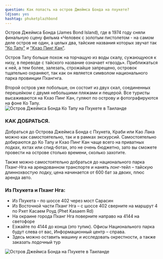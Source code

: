 ```yaml
---
question: Как попасть на остров Джеймса Бонда на пхукете?
ldjson: yes
hashtag: phuketplazhbond
---
```


Остров Джеймса Бонда (James Bond Island), где в 1974 году сняли финальную сцену фильма «Человек с золотым пистолетом - на самом деле остров не один, а целых два, тайские названия которых звучат так ["Ко Тапу"](https://goo.gl/maps/sqr4EtN53ty6hDK67) и ["Кхао Пинг Кан"](https://goo.gl/maps/xYkXd66AbLUfGvFBA).

Остров Тапу больше похож на торчащую из воды скалу, сужающуюся к низу, в переводе с тайского название означает «гвоздь». Приближаться к ней, а тем более, залезать, строжайше запрещено, островок тщательно охраняют, так как он является символом национального парка провинции Пхангнга.

Второй остров уже побольше, он состоит из двух скал, соединенных перешейком с двумя небольшими пляжами и пещерой. Все туристы высаживаются на Кхао Пинг Кан, гуляют по острову и фотографируются на фоне Ко Тапу.
![Остров Джеймса Бонда Ко Тапу на Пхукете в Таиланде](https://phuketfaq.ru/assets/images/JamesBondIslands1.jpg)

### КАК ДОБРАТЬСЯ.

Добраться до Острова Джеймса Бонда с Пхукета, Краби или Као Лака можно как самостоятельно, так и в рамках экскурсий. Самостоятельно добираются до Ко Тапу и Кхао Пинг Кан чаще всего на приватных лодках, яхтах или спид-ботах, это не очень бюджетно, зато вы сможете провести на острове столько времени, сколько захотите.

Также можно самостоятельно добраться до национального парка Пханг-Нга на арендованном транспорте и нанять лонг-тейл – тайскую длиннохвостую лодку, цена начинается от 600 бат за двоих, плюс аренда авто.

### Из Пхукета и Пханг Нга:

* Из Пхукета – по шоссе 402 через мост Сарасин
* Из Восточной части Пханг Нга – с шоссе 402 сверните на маршрут 4 по Рхет Касаем Роуд (Phet Kasaem Rd)
* На окраине города Пханг Нга поверните направо на 4144 на светофоре
* Езжайте по 4144 до конца (это тупик). Офисы Национального парка будут слева от вас, Информационный центр – справа.
* Здесь можно оставить машину и исследовать окрестности, а также заказать лодочный тур

![Остров Джеймса Бонда на Пхукете в Таиланде](https://phuketfaq.ru/assets/images/JamesBondIslands2.jpg)
